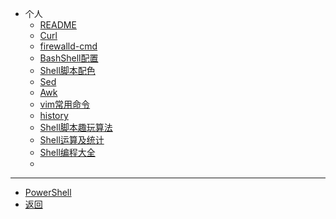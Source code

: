 * 个人
  * [README](/person/Shell/)
  * [Curl](/person/Shell/Curl)
  * [firewalld-cmd](/person/Shell/防火墙)
  * [BashShell配置](/person/Shell/BashShell配置)
  * [Shell脚本配色](/person/Shell/Shell脚本配色)
  * [Sed](/person/Shell/Sed)
  * [Awk](/person/Shell/awk)
  * [vim常用命令](/person/Shell/vim常用命令)
  * [history](/person/Shell/history)
  * [Shell脚本趣玩算法](/person/Shell/Shell脚本趣玩算法)
  * [Shell运算及统计](/person/Shell/Shell运算及统计)
  * [Shell编程大全](/person/Shell/Shell编程大全)
  * 
---
  * [PowerShell](/person/Shell/PowerShell)
* [返回](/)
